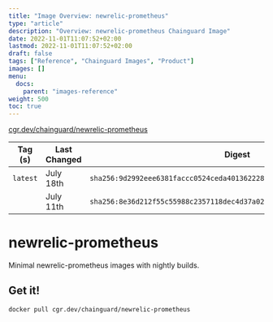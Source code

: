 ```yaml
---
title: "Image Overview: newrelic-prometheus"
type: "article"
description: "Overview: newrelic-prometheus Chainguard Image"
date: 2022-11-01T11:07:52+02:00
lastmod: 2022-11-01T11:07:52+02:00
draft: false
tags: ["Reference", "Chainguard Images", "Product"]
images: []
menu:
  docs:
    parent: "images-reference"
weight: 500
toc: true
---
```


[cgr.dev/chainguard/newrelic-prometheus](https://github.com/chainguard-images/images/tree/main/images/newrelic-prometheus)

| Tag (s)   | Last Changed | Digest                                                                    |
|-----------|--------------|---------------------------------------------------------------------------|
|  `latest` | July 18th    | `sha256:9d2992eee6381faccc0524ceda401362228edf165d3196ec8e4ebfd74218897a` |
|           | July 11th    | `sha256:8e36d212f55c55988c2357118dec4d37a0228f78484b8240b7bcf5a48d59560b` |

# newrelic-prometheus

Minimal newrelic-prometheus images with nightly builds.

## Get it!

```shell
docker pull cgr.dev/chainguard/newrelic-prometheus
```
